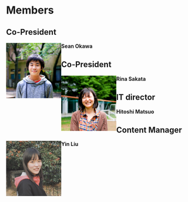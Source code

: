 # Members
## Co-President 
<p><img align="top" style="float: left" src="photos/Sean.jpg" width="150" height="150"> </p>
  <b> Sean Okawa</b>

## Co-President   
<p><img align="top" style="float: left" src="photos/Rina.jpg" width="150" height="150"> <b> Rina Sakata </b></p>

## IT director
<p><b> Hitoshi Matsuo </b></p>


## Content Manager
<p><img align="top" style="float: left" src="photos/Yin.jpeg" width="150" height="150">  <b> Yin Liu</b></p>

